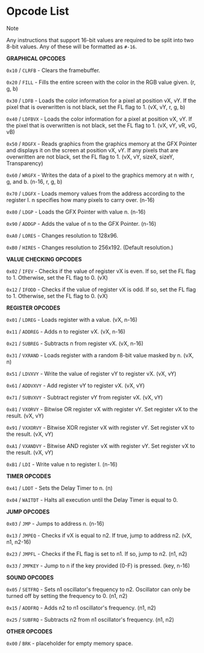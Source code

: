 # Opcode List

> [!NOTE]
> Any instructions that support 16-bit values are required to be split into two 8-bit values. Any of these will be formatted as `#-16`.

  **GRAPHICAL OPCODES**

`0x10` / `CLRFB` - Clears the framebuffer.

`0x20` / `FILL` - Fills the entire screen with the color in the RGB value given. (r, g, b)

`0x30` / `LDFB` - Loads the color information for a pixel at position vX, vY. If the pixel that is overwritten is not black, set the FL flag to 1. (vX, vY, r, g, b)

`0x40` / `LDFBVX` - Loads the color information for a pixel at position vX, vY. If the pixel that is overwritten is not black, set the FL flag to 1. (vX, vY, vR, vG, vB)

`0x50` / `RDGFX` - Reads graphics from the graphics memory at the GFX Pointer and displays it on the screen at position vX, vY. If any pixels that are overwritten are not black, set the FL flag to 1. (vX, vY, sizeX, sizeY, Transparency)

`0x60` / `WRGFX` - Writes the data of a pixel to the graphics memory at n with r, g, and b. (n-16, r, g, b)

`0x70` / `LDGFX` - Loads memory values from the address according to the register I. n specifies how many pixels to carry over. (n-16)

`0x80` / `LDGP` - Loads the GFX Pointer with value n. (n-16)

`0x90` / `ADDGP` - Adds the value of n to the GFX Pointer. (n-16)

`0xA0` / `LORES` - Changes resolution to 128x96.

`0xB0` / `HIRES` - Changes resolution to 256x192. (Default resolution.)

  **VALUE CHECKING OPCODES**

`0x02` / `IFEV` - Checks if the value of register vX is even. If so, set the FL flag to 1. Otherwise, set the FL flag to 0. (vX)

`0x12` / `IFODD` - Checks if the value of register vX is odd. If so, set the FL flag to 1. Otherwise, set the FL flag to 0. (vX)

  **REGISTER OPCODES**

`0x01` / `LDREG` - Loads register with a value. (vX, n-16)

`0x11` / `ADDREG` - Adds n to register vX. (vX, n-16)

`0x21` / `SUBREG` - Subtracts n from register vX. (vX, n-16)

`0x31` / `VXRAND` - Loads register with a random 8-bit value masked by n. (vX, n)

`0x51` / `LDVXVY` - Write the value of register vY to register vX. (vX, vY)

`0x61` / `ADDVXVY` - Add register vY to register vX. (vX, vY)

`0x71` / `SUBVXVY` - Subtract register vY from register vX. (vX, vY)

`0x81` / `VXORVY` - Bitwise OR register vX with register vY. Set register vX to the result. (vX, vY)

`0x91` / `VXXORVY` - Bitwise XOR register vX with register vY. Set register vX to the result. (vX, vY)

`0xA1` / `VXANDVY` - Bitwise AND register vX with register vY. Set register vX to the result. (vX, vY)

`0xB1` / `LDI` - Write value n to register I. (n-16)

  **TIMER OPCODES**

`0x41` / `LDDT` - Sets the Delay Timer to n. (n)

`0x04` / `WAITDT` - Halts all execution until the Delay Timer is equal to 0.

  **JUMP OPCODES**

`0x03` / `JMP` - Jumps to address n. (n-16)

`0x13` / `JMPEQ` - Checks if vX is equal to n2. If true, jump to address n2. (vX, n1, n2-16)

`0x23` / `JMPFL` - Checks if the FL flag is set to n1. If so, jump to n2. (n1, n2)

`0x33` / `JMPKEY` - Jump to n if the key provided (0-F) is pressed. (key, n-16)

  **SOUND OPCODES**

`0x05` / `SETFRQ` - Sets n1 oscillator's frequency to n2. Oscillator can only be turned off by setting the frequency to 0. (n1, n2)

`0x15` / `ADDFRQ` - Adds n2 to n1 oscillator's frequency. (n1, n2)

`0x25` / `SUBFRQ` - Subtracts n2 from n1 oscillator's frequency. (n1, n2)

  **OTHER OPCODES**

`0x00` / `BRK` - placeholder for empty memory space.
